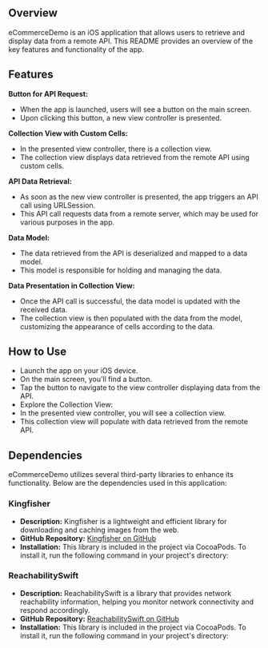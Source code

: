 

## **Overview**

eCommerceDemo is an iOS application that allows users to retrieve and display data from a remote API. This README provides an overview of the key features and functionality of the app.

##  ****Features****

**Button for API Request:**
- When the app is launched, users will see a button on the main screen.
- Upon clicking this button, a new view controller is presented.

**Collection View with Custom Cells:**
- In the presented view controller, there is a collection view.
- The collection view displays data retrieved from the remote API using custom cells.

**API Data Retrieval:**
-  As soon as the new view controller is presented, the app triggers an API call using URLSession.
-  This API call requests data from a remote server, which may be used for various purposes in the app.

**Data Model:**
- The data retrieved from the API is deserialized and mapped to a data model.
- This model is responsible for holding and managing the data.

**Data Presentation in Collection View:**
- Once the API call is successful, the data model is updated with the received data.
-  The collection view is then populated with the data from the model, customizing the appearance of cells according to the data.


## **How to Use**

- Launch the app on your iOS device.
- On the main screen, you'll find a button.
- Tap the button to navigate to the view controller displaying data from the API.
- Explore the Collection View:
- In the presented view controller, you will see a collection view.
- This collection view will populate with data retrieved from the remote API.


## Dependencies

eCommerceDemo utilizes several third-party libraries to enhance its functionality. Below are the dependencies used in this application:

### Kingfisher

- **Description:** Kingfisher is a lightweight and efficient library for downloading and caching images from the web.
- **GitHub Repository:** [Kingfisher on GitHub](https://github.com/onevcat/Kingfisher)
- **Installation:** This library is included in the project via CocoaPods. To install it, run the following command in your project's directory:

### ReachabilitySwift

- **Description:** ReachabilitySwift is a library that provides network reachability information, helping you monitor network connectivity and respond accordingly.
- **GitHub Repository:** [ReachabilitySwift on GitHub](https://github.com/ashleymills/Reachability.swift)
- **Installation:** This library is included in the project via CocoaPods. To install it, run the following command in your project's directory:



